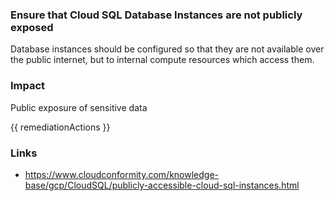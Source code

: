
### Ensure that Cloud SQL Database Instances are not publicly exposed

Database instances should be configured so that they are not available over the public internet, but to internal compute resources which access them.

### Impact
Public exposure of sensitive data

<!-- DO NOT CHANGE -->
{{ remediationActions }}

### Links
- https://www.cloudconformity.com/knowledge-base/gcp/CloudSQL/publicly-accessible-cloud-sql-instances.html
        